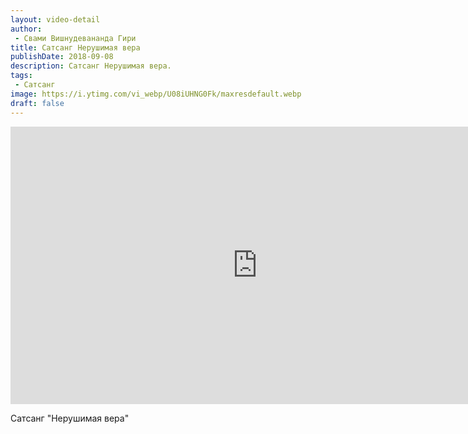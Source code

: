 ```yaml
---
layout: video-detail
author:
 - Свами Вишнудевананда Гири
title: Сатсанг Нерушимая вера
publishDate: 2018-09-08
description: Сатсанг Нерушимая вера. 
tags: 
 - Сатсанг
image: https://i.ytimg.com/vi_webp/U08iUHNG0Fk/maxresdefault.webp
draft: false
---
```


<iframe width="790" height="444" src="https://www.youtube.com/embed/U08iUHNG0Fk" frameborder="0" allowfullscreen=""></iframe> 

  Сатсанг "Нерушимая вера"

  

 